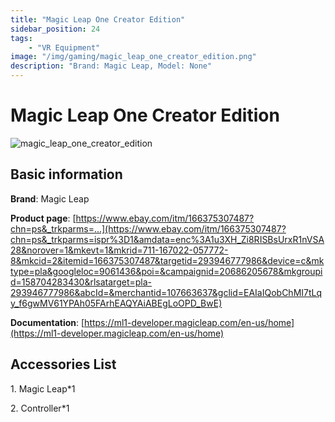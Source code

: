 ```yaml
---
title: "Magic Leap One Creator Edition"
sidebar_position: 24
tags:
    - "VR Equipment"
image: "/img/gaming/magic_leap_one_creator_edition.png"
description: "Brand: Magic Leap, Model: None"
---
```

# Magic Leap One Creator Edition

![magic_leap_one_creator_edition](/img/gaming/magic_leap_one_creator_edition.png)

## Basic information

**Brand**: Magic Leap

**Product page**: [https://www.ebay.com/itm/166375307487?chn=ps&_trkparms=...](https://www.ebay.com/itm/166375307487?chn=ps&_trkparms=ispr%3D1&amdata=enc%3A1u3XH_Zi8RISBsUrxR1nVSA28&norover=1&mkevt=1&mkrid=711-167022-057772-8&mkcid=2&itemid=166375307487&targetid=293946777986&device=c&mktype=pla&googleloc=9061436&poi=&campaignid=20686205678&mkgroupid=158704283430&rlsatarget=pla-293946777986&abcId=&merchantid=107663637&gclid=EAIaIQobChMI7tLqy_f6gwMV61YPAh05FArhEAQYAiABEgLoOPD_BwE)

**Documentation**: [https://ml1-developer.magicleap.com/en-us/home](https://ml1-developer.magicleap.com/en-us/home)

## Accessories List

1\. Magic Leap\*1

2\. Controller\*1


